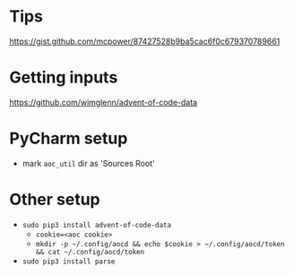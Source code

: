 

# Tips
https://gist.github.com/mcpower/87427528b9ba5cac6f0c679370789661

# Getting inputs
https://github.com/wimglenn/advent-of-code-data

# PyCharm setup
* mark `aoc_util` dir as 'Sources Root'

# Other setup
* `sudo pip3 install advent-of-code-data`
    * `cookie=<aoc cookie>`
    * `mkdir -p ~/.config/aocd && echo $cookie > ~/.config/aocd/token && cat ~/.config/aocd/token`
* `sudo pip3 install parse`






